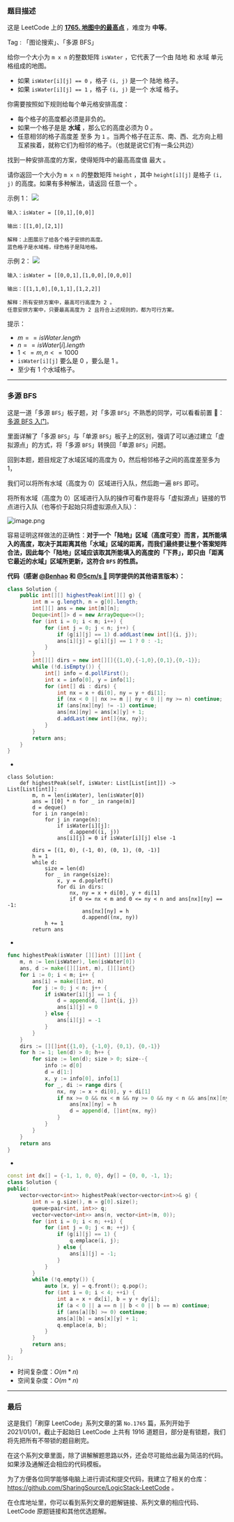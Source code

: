 ### 题目描述

这是 LeetCode 上的 **[1765. 地图中的最高点](https://leetcode-cn.com/problems/map-of-highest-peak/solution/gong-shui-san-xie-duo-yuan-bfs-yun-yong-8sw0f/)** ，难度为 **中等**。

Tag : 「图论搜索」、「多源 BFS」



给你一个大小为 `m x n` 的整数矩阵 `isWater` ，它代表了一个由 陆地 和 水域 单元格组成的地图。

* 如果 `isWater[i][j] == 0` ，格子 `(i, j)` 是一个 陆地 格子。
* 如果 `isWater[i][j] == 1` ，格子 `(i, j)` 是一个 水域 格子。

你需要按照如下规则给每个单元格安排高度：

* 每个格子的高度都必须是非负的。
* 如果一个格子是是 **水域** ，那么它的高度必须为 $0$ 。
* 任意相邻的格子高度差 至多 为 `1` 。当两个格子在正东、南、西、北方向上相互紧挨着，就称它们为相邻的格子。（也就是说它们有一条公共边）

找到一种安排高度的方案，使得矩阵中的最高高度值 最大 。

请你返回一个大小为 `m x n` 的整数矩阵 `height` ，其中 `height[i][j]` 是格子 `(i, j)` 的高度。如果有多种解法，请返回 任意一个 。

示例 1：
![](https://assets.leetcode.com/uploads/2021/01/10/screenshot-2021-01-11-at-82045-am.png)
```
输入：isWater = [[0,1],[0,0]]

输出：[[1,0],[2,1]]

解释：上图展示了给各个格子安排的高度。
蓝色格子是水域格，绿色格子是陆地格。
```
示例 2：
![](https://assets.leetcode.com/uploads/2021/01/10/screenshot-2021-01-11-at-82050-am.png)
```
输入：isWater = [[0,0,1],[1,0,0],[0,0,0]]

输出：[[1,1,0],[0,1,1],[1,2,2]]

解释：所有安排方案中，最高可行高度为 2 。
任意安排方案中，只要最高高度为 2 且符合上述规则的，都为可行方案。
```

提示：
* $m == isWater.length$
* $n == isWater[i].length$
* $1 <= m, n <= 1000$
* `isWater[i][j]` 要么是 $0$ ，要么是 $1$ 。
* 至少有 $1$ 个水域格子。

---

### 多源 BFS

这是一道「多源 `BFS`」板子题，对「多源 `BFS`」不熟悉的同学，可以看看前置 🧀：[多源 BFS 入门](https://mp.weixin.qq.com/s?__biz=MzU4NDE3MTEyMA==&mid=2247487179&idx=1&sn=e30a662c03fba3861254dbcf3fb9d6f2&chksm=fd9ca5d4caeb2cc205804fd17a2ce86b25d0408adc3417e73154f59d37e7cb17e02374f5122c&scene=178&cur_album_id=1917113998693449732#rd)。

里面详解了「多源 `BFS`」与「单源 `BFS`」板子上的区别，强调了可以通过建立「虚拟源点」的方式，将「多源 `BFS`」转换回「单源 `BFS`」问题。

回到本题，题目规定了水域区域的高度为 $0$，然后相邻格子之间的高度差至多为 $1$，

我们可以将所有水域（高度为 $0$）区域进行入队，然后跑一遍 `BFS` 即可。

将所有水域（高度为 $0$）区域进行入队的操作可看作是将与「虚拟源点」链接的节点进行入队（也等价于起始只将虚拟源点入队）：

![image.png](https://pic.leetcode-cn.com/1643414942-ajXGBO-image.png)


容易证明这样做法的正确性：**对于一个「陆地」区域（高度可变）而言，其所能填入的高度，取决于其距离其他「水域」区域的距离，而我们最终要让整个答案矩阵合法，因此每个「陆地」区域应该取其所能填入的高度的「下界」，即只由「距离它最近的水域」区域所更新，这符合 `BFS`  的性质。**

**代码（感谢 [@Benhao](/u/himymben/) 和 [@5cm/s 🌸](/u/megurine/) 同学提供的其他语言版本）：**
```java
class Solution {
    public int[][] highestPeak(int[][] g) {
        int m = g.length, n = g[0].length;
        int[][] ans = new int[m][n];
        Deque<int[]> d = new ArrayDeque<>();
        for (int i = 0; i < m; i++) {
            for (int j = 0; j < n; j++) {
                if (g[i][j] == 1) d.addLast(new int[]{i, j});
                ans[i][j] = g[i][j] == 1 ? 0 : -1;
            }
        }
        int[][] dirs = new int[][]{{1,0},{-1,0},{0,1},{0,-1}};
        while (!d.isEmpty()) {
            int[] info = d.pollFirst();
            int x = info[0], y = info[1];
            for (int[] di : dirs) {
                int nx = x + di[0], ny = y + di[1];
                if (nx < 0 || nx >= m || ny < 0 || ny >= n) continue;
                if (ans[nx][ny] != -1) continue;
                ans[nx][ny] = ans[x][y] + 1;
                d.addLast(new int[]{nx, ny});
            }
        }
        return ans;
    }
}
```
-
```Python3
class Solution:
    def highestPeak(self, isWater: List[List[int]]) -> List[List[int]]:
        m, n = len(isWater), len(isWater[0])
        ans = [[0] * n for _ in range(m)]
        d = deque()
        for i in range(m):
            for j in range(n):
                if isWater[i][j]:
                    d.append((i, j))
                ans[i][j] = 0 if isWater[i][j] else -1

        dirs = [(1, 0), (-1, 0), (0, 1), (0, -1)]
        h = 1
        while d:
            size = len(d)
            for _ in range(size):
                x, y = d.popleft()
                for di in dirs:
                    nx, ny = x + di[0], y + di[1]
                    if 0 <= nx < m and 0 <= ny < n and ans[nx][ny] == -1:
                        ans[nx][ny] = h
                        d.append((nx, ny))
            h += 1
        return ans
```
-
```Go
func highestPeak(isWater [][]int) [][]int {
    m, n := len(isWater), len(isWater[0])
    ans, d := make([][]int, m), [][]int{}
    for i := 0; i < m; i++ {
        ans[i] = make([]int, n)
        for j := 0; j < n; j++ {
            if isWater[i][j] == 1 {
                d = append(d, []int{i, j})
                ans[i][j] = 0
            } else {
                ans[i][j] = -1
            }
        }
    }
    dirs := [][]int{{1,0}, {-1,0}, {0,1}, {0,-1}}
    for h := 1; len(d) > 0; h++ {
        for size := len(d); size > 0; size--{
            info := d[0]
            d = d[1:]
            x, y := info[0], info[1]
            for _, di := range dirs {
                nx, ny := x + di[0], y + di[1]
                if nx >= 0 && nx < m && ny >= 0 && ny < n && ans[nx][ny] == -1 {
                    ans[nx][ny] = h
                    d = append(d, []int{nx, ny})
                }
            }
        }
    }
    return ans
}
```
-
```C++
const int dx[] = {-1, 1, 0, 0}, dy[] = {0, 0, -1, 1};
class Solution {
public:
    vector<vector<int>> highestPeak(vector<vector<int>>& g) {
        int n = g.size(), m = g[0].size();
        queue<pair<int, int>> q;
        vector<vector<int>> ans(n, vector<int>(m, 0));
        for (int i = 0; i < n; ++i) {
            for (int j = 0; j < m; ++j) {
                if (g[i][j] == 1) {
                    q.emplace(i, j);
                } else {
                    ans[i][j] = -1;
                }
            }
        }
        while (!q.empty()) {
            auto [x, y] = q.front(); q.pop();
            for (int i = 0; i < 4; ++i) {
                int a = x + dx[i], b = y + dy[i];
                if (a < 0 || a == n || b < 0 || b == m) continue;
                if (ans[a][b] >= 0) continue;
                ans[a][b] = ans[x][y] + 1;
                q.emplace(a, b);
            }
        }
        return ans;
    }
};
```
* 时间复杂度：$O(m * n)$
* 空间复杂度：$O(m * n)$

---

### 最后

这是我们「刷穿 LeetCode」系列文章的第 `No.1765` 篇，系列开始于 2021/01/01，截止于起始日 LeetCode 上共有 1916 道题目，部分是有锁题，我们将先把所有不带锁的题目刷完。

在这个系列文章里面，除了讲解解题思路以外，还会尽可能给出最为简洁的代码。如果涉及通解还会相应的代码模板。

为了方便各位同学能够电脑上进行调试和提交代码，我建立了相关的仓库：https://github.com/SharingSource/LogicStack-LeetCode 。

在仓库地址里，你可以看到系列文章的题解链接、系列文章的相应代码、LeetCode 原题链接和其他优选题解。


